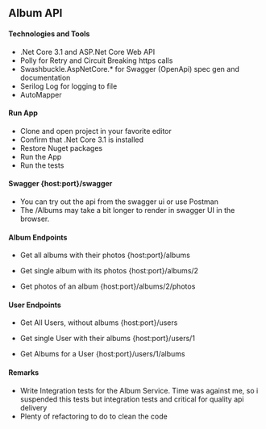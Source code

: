 
## Album API

#### Technologies and Tools
- .Net Core 3.1 and ASP.Net Core Web API
- Polly for Retry and Circuit Breaking https calls
- Swashbuckle.AspNetCore.* for Swagger (OpenApi) spec gen and documentation
- Serilog Log for logging to file
- AutoMapper

#### Run App
- Clone and open project in your favorite editor
- Confirm that .Net Core 3.1 is installed
- Restore Nuget packages
- Run the App
- Run the tests

#### Swagger {host:port}/swagger
- You can try out the api from the swagger ui or use Postman
- The /Albums may take a bit longer to render in swagger UI in the browser.


#### Album Endpoints

- Get all albums with their photos {host:port}/albums

- Get single album with its photos {host:port}/albums/2

- Get photos of an album {host:port}/albums/2/photos


#### User Endpoints

- Get All Users, without albums {host:port}/users

- Get single User with their albums {host:port}/users/1

- Get Albums for a User {host:port}/users/1/albums



#### Remarks
- Write Integration tests for the Album Service. Time was against me, so i suspended this tests but integration tests and critical for quality api delivery
- Plenty of refactoring to do to clean the code




